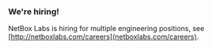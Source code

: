 ### We're hiring!

NetBox Labs is hiring for multiple engineering positions, see [http://netboxlabs.com/careers](netboxlabs.com/careers).
